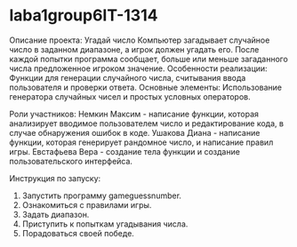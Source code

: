 # laba1group6IT-1314
Описание проекта:
Угадай число
Компьютер загадывает случайное число в заданном диапазоне, а игрок должен угадать его. 
После каждой попытки программа сообщает, больше или меньше загаданного числа предложенное игроком значение.
Особенности реализации: Функции для генерации случайного числа, считывания ввода пользователя и проверки ответа.
Основные элементы: Использование генератора случайных чисел и простых условных операторов.

Роли участников:
Немкин Максим - написание функции, которая анализирует вводимое пользователем число и редактирование кода, в случае обнаружения ошибок в коде.
Ушакова Диана - написание функции, которая генерирует рандомное число, и написание правил игры.
Евстафьева Вера - создание тела функции и создание пользовательского интерфейса.

Инструкция по запуску:
1. Запустить программу gameguessnumber.
2. Ознакомиться с правилами игры.
3. Задать диапазон.
4. Приступить к попыткам угадывания числа.
5. Порадоваться своей победе.

